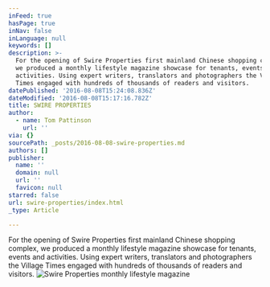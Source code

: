 ```yaml
---
inFeed: true
hasPage: true
inNav: false
inLanguage: null
keywords: []
description: >-
  For the opening of Swire Properties first mainland Chinese shopping complex,
  we produced a monthly lifestyle magazine showcase for tenants, events and
  activities. Using expert writers, translators and photographers the Village
  Times engaged with hundreds of thousands of readers and visitors.
datePublished: '2016-08-08T15:24:08.836Z'
dateModified: '2016-08-08T15:17:16.782Z'
title: SWIRE PROPERTIES
author:
  - name: Tom Pattinson
    url: ''
via: {}
sourcePath: _posts/2016-08-08-swire-properties.md
authors: []
publisher:
  name: ''
  domain: null
  url: ''
  favicon: null
starred: false
url: swire-properties/index.html
_type: Article

---
```

For the opening of Swire Properties first mainland Chinese shopping complex, we produced a monthly lifestyle magazine showcase for tenants, events and activities. Using expert writers, translators and photographers the Village Times engaged with hundreds of thousands of readers and visitors.
![Swire Properties monthly lifestyle magazine](https://the-grid-user-content.s3-us-west-2.amazonaws.com/18f7a94f-b987-4cbd-bb1c-b132c5eacfa9.png)